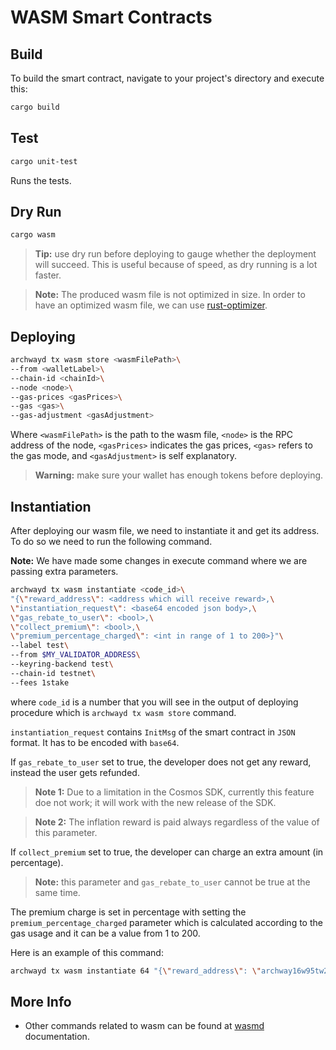 # WASM Smart Contracts

## Build

To build the smart contract, navigate to your project's directory and execute
this:

```bash
cargo build
```

## Test

```bash
cargo unit-test
```

Runs the tests.

## Dry Run

```bash
cargo wasm
```

> **Tip:** use dry run before deploying to gauge whether the deployment will
> succeed. This is useful because of speed, as dry running is a lot faster.

> **Note:** The produced wasm file is not optimized in size. In order to have an
> optimized wasm file, we can use
> [rust-optimizer](https://github.com/CosmWasm/rust-optimizer).

## Deploying

```bash
archwayd tx wasm store <wasmFilePath>\
--from <walletLabel>\
--chain-id <chainId>\
--node <node>\
--gas-prices <gasPrices>\
--gas <gas>\
--gas-adjustment <gasAdjustment>
```

Where `<wasmFilePath>` is the path to the wasm file, `<node>` is the RPC address
of the node, `<gasPrices>` indicates the gas prices, `<gas>` refers to the gas
mode, and `<gasAdjustment>` is self explanatory.

> **Warning:** make sure your wallet has enough tokens before deploying.

## Instantiation

After deploying our wasm file, we need to instantiate it and get its address. To
do so we need to run the following command.

**Note:** We have made some changes in execute command where we are passing
extra parameters.

```bash
archwayd tx wasm instantiate <code_id>\
"{\"reward_address\": <address which will receive reward>,\
\"instantiation_request\": <base64 encoded json body>,\
\"gas_rebate_to_user\": <bool>,\
\"collect_premium\": <bool>,\
\"premium_percentage_charged\": <int in range of 1 to 200>}"\
--label test\
--from $MY_VALIDATOR_ADDRESS\
--keyring-backend test\
--chain-id testnet\
--fees 1stake
```

where `code_id` is a number that you will see in the output of deploying
procedure which is `archwayd tx wasm store` command.

`instantiation_request` contains `InitMsg` of the smart contract in `JSON`
format. It has to be encoded with `base64`.

If `gas_rebate_to_user` set to true, the developer does not get any reward,
instead the user gets refunded.

> **Note 1:** Due to a limitation in the Cosmos SDK, currently this feature doe
> not work; it will work with the new release of the SDK.

> **Note 2:** The inflation reward is paid always regardless of the value of
> this parameter.

If `collect_premium` set to true, the developer can charge an extra amount (in
percentage).

> **Note:** this parameter and `gas_rebate_to_user` cannot be true at the same
> time.

The premium charge is set in percentage with setting the
`premium_percentage_charged` parameter which is calculated according to the gas
usage and it can be a value from 1 to 200.

Here is an example of this command:

```bash
archwayd tx wasm instantiate 64 "{\"reward_address\": \"archway16w95tw2ueqdy0nvknkjv07zc287earxhwlykpt\", \"instantiation_request\": \"e30=\", \"gas_rebate_to_user\": false, \"collect_premium\": false, \"premium_percentage_charged\": 0}" --label test --from $MY_VALIDATOR_ADDRESS --keyring-backend test --chain-id testnet --fees 1stake
```

## More Info

- Other commands related to wasm can be found at
  [wasmd](https://docs.cosmwasm.com/) documentation.
